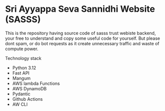 # Sri Ayyappa Seva Sannidhi Website (SASSS)
This is the repository having source code of sasss trust webiste backend, your free to understand and copy some useful code for yourself.
But please dont spam, or do bot requests as it create unnecessary traffic and waste of compute power.

Technology stack
- Python 3.12
- Fast API
- Mangum
- AWS lambda Functions
- AWS DynamoDB
- Pydantic
- Github Actions
- AW CLI
